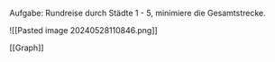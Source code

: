 Aufgabe: Rundreise durch Städte 1 - 5, minimiere die Gesamtstrecke.

![[Pasted image 20240528110846.png]]

[[Graph]] 